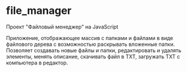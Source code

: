 # file_manager
Проект "Файловый менеджер" на JavaScript


Приложение, отображающее массив с папками и файлами в виде файлового дерева с возможностью раскрывать вложенные папки.
Позволяет создавать новые файлы и папки, редактировать и удалять элементы, менять описание, скачивать файл в TXT, загружать ТХТ с компьютера в редактор.

